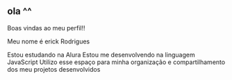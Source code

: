 ## ola ^^

Boas vindas ao meu perfil!!

Meu nome é erick Rodrigues 

Estou estudando na Alura
Estou me desenvolvendo na linguagem JavaScript
Utilizo esse espaço para minha organização e compartilhamento dos meu projetos desenvolvidos
